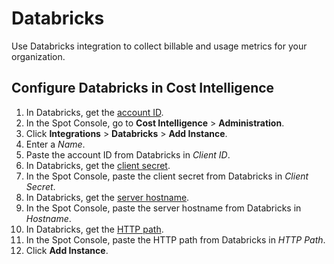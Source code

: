 # Databricks

Use Databricks integration to collect billable and usage metrics for your organization.

## Configure Databricks in Cost Intelligence

1. In Databricks, get the [account ID](https://docs.databricks.com/en/admin/account-settings/index.html#account-console).
2. In the Spot Console, go to **Cost Intelligence** > **Administration**.
3. Click **Integrations** > **Databricks** > **Add Instance**.
4. Enter a <i>Name</i>.
5. Paste the account ID from Databricks in <i>Client ID</i>.
6. In Databricks, get the [client secret](https://docs.databricks.com/en/admin/account-settings-e2/single-sign-on/oidc.html).
7. In the Spot Console, paste the client secret from Databricks in <i>Client Secret</i>.
8. In Databricks, get the [server hostname](https://docs.databricks.com/en/integrations/jdbc/compute.html).
9. In the Spot Console, paste the server hostname from Databricks in <i>Hostname</i>.
10. In Databricks, get the [HTTP path](https://docs.databricks.com/en/integrations/jdbc/compute.html).
11. In the Spot Console, paste the HTTP path from Databricks in <i>HTTP Path</i>.
12. Click **Add Instance**.
